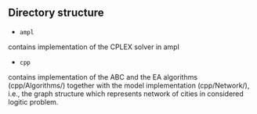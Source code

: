 ## Directory structure

* `ampl`

 contains implementation of the CPLEX solver in ampl

* `cpp` 

contains implementation of the ABC and the EA algorithms (cpp/Algorithms/)
together with the model implementation (cpp/Network/), i.e., the graph
structure which represents network of cities in considered logitic problem.
